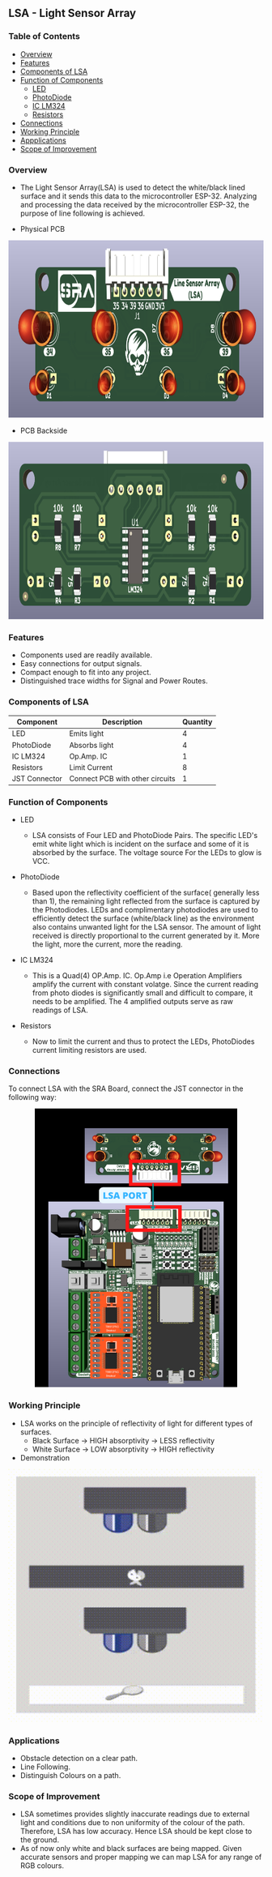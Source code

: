 ## LSA - Light Sensor Array

### Table of Contents
* [Overview](#overview)
* [Features](#features)
* [Components of LSA](#components-of-lsa)
* [Function of Components](#function-of-components)
	* [LED](#function-of-components)
	* [PhotoDiode](#function-of-components)
	* [IC LM324](#function-of-components)
	* [Resistors](#function-of-components)
* [Connections](#connections)
* [Working Principle](#working-principle)
* [Appplications](#applications)
* [Scope of Improvement](#scope-of-improvement)


### Overview 
- The Light Sensor Array(LSA) is used to detect the white/black lined surface and it sends this data to the microcontroller ESP-32. Analyzing and processing the data received by the microcontroller ESP-32, the purpose of line following is achieved.

- Physical PCB
<p align="center">
<img src="https://github.com/SRA-VJTI/sra-board-hardware-design/blob/master/documentation/images/LSA_images/Lsa_front.png" width="600" height = "350">
</p>

- PCB Backside
<p align="center">
<img src="https://github.com/SRA-VJTI/sra-board-hardware-design/blob/master/documentation/images/LSA_images/Lsa_back.png" width="600" height = "350">
</p>

### Features
* Components used are readily available.
* Easy connections for output signals.
* Compact enough to fit into any project.
* Distinguished trace widths for Signal and Power Routes.

### Components of LSA
| Component   | Description   | Quantity |
| ----------- | ------------- | -------- |
| LED         | Emits light   |  4       |
| PhotoDiode  | Absorbs light |  4       |
| IC LM324    | Op.Amp. IC    |  1       |  
| Resistors   | Limit Current |  8       |
|JST Connector | Connect PCB with other circuits|1|


### Function of Components
- LED
	- LSA consists of Four LED and PhotoDiode Pairs. The specific LED's emit white light which is incident on the surface and some of it is absorbed by the surface. The voltage source For the LEDs to glow is VCC.

- PhotoDiode
	- Based upon the reflectivity coefficient of the surface( generally less than 1), the remaining light reflected from the surface is captured by the Photodiodes. LEDs and complimentary photodiodes are used to efficiently detect the surface (white/black line) as the environment also contains unwanted light for the LSA sensor. The amount of light received is directly proportional to the current generated by it. More the light, more the current, more the reading.
 
- IC LM324 
	- This is a Quad(4) OP.Amp. IC. Op.Amp i.e Operation Amplifiers amplify the current with constant volatge. Since the current reading from photo diodes is significantly small and difficult to compare, it needs to be amplified. The 4 amplified outputs serve as raw readings of LSA.

- Resistors
	- Now to limit the current and thus to protect the LEDs, PhotoDiodes current limiting resistors are used.

### Connections
To connect LSA with the SRA Board, connect the JST connector in the following way:
<p align="center">
<img src="assets/lsaconn.png" width="400" height = "550"> 
</p>

### Working Principle
- LSA works on the principle of reflectivity of light for different types of surfaces.
	- Black Surface -> HIGH absorptivity -> LESS reflectivity
	- White Surface -> LOW absorptivity -> HIGH reflectivity
- Demonstration
<p align="center">
<img src="https://github.com/SRA-VJTI/sra-board-hardware-design/blob/master/documentation/images/LSA_images/lsa_reflectivity.gif" width="650" height="500"> 
</p>

### Applications
* Obstacle detection on a clear path.
* Line Following.
* Distinguish Colours on a path.

### Scope of Improvement
- LSA sometimes provides slightly inaccurate readings due to external light and conditions due to non uniformity of the colour of the path. Therefore, LSA has low accuracy. Hence LSA should be kept close to the ground.
- As of now only white and black surfaces are being mapped. Given accurate sensors and proper mapping we can map LSA for any range of RGB colours.


